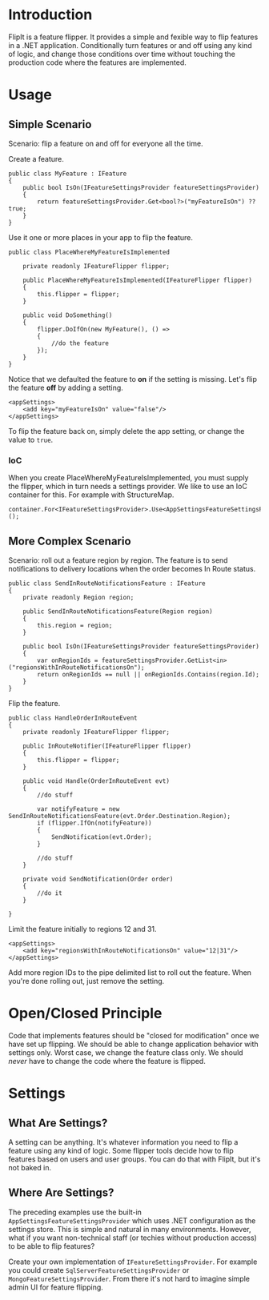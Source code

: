 # Introduction

FlipIt is a feature flipper.  It provides a simple and fexible way to flip features in a .NET application. Conditionally turn features or and off using any kind of logic, and change those conditions over time without touching the production code where the features are implemented.

# Usage

## Simple Scenario

Scenario: flip a feature on and off for everyone all the time.

Create a feature.

	public class MyFeature : IFeature
	{
	    public bool IsOn(IFeatureSettingsProvider featureSettingsProvider)
	    {
	        return featureSettingsProvider.Get<bool?>("myFeatureIsOn") ?? true; 
	    }
	}

Use it one or more places in your app to flip the feature.

	public class PlaceWhereMyFeatureIsImplemented
	
		private readonly IFeatureFlipper flipper;

		public PlaceWhereMyFeatureIsImplemented(IFeatureFlipper flipper)
		{
			this.flipper = flipper;
		}

		public void DoSomething()
		{
			flipper.DoIfOn(new MyFeature(), () => 
			{
				//do the feature
			});
		}
	}


Notice that we defaulted the feature to **on** if the setting is missing.  Let's flip the feature **off** by adding a setting.

	<appSettings>
		<add key="myFeatureIsOn" value="false"/>
	</appSettings>

To flip the feature back on, simply delete the app setting, or change the value to `true`.

### IoC

When you create PlaceWhereMyFeatureIsImplemented, you must supply the flipper, which in turn needs a settings provider.  We like to use an IoC container for this. For example with StructureMap.

	container.For<IFeatureSettingsProvider>.Use<AppSettingsFeatureSettingsProvider>();

## More Complex Scenario

Scenario: roll out a feature region by region.  The feature is to send notifications to delivery locations when the order becomes In Route status.

	public class SendInRouteNotificationsFeature : IFeature
	{
		private readonly Region region;

		public SendInRouteNotificationsFeature(Region region)
		{
			this.region = region;
		}

	    public bool IsOn(IFeatureSettingsProvider featureSettingsProvider)
	    {
	        var onRegionIds = featureSettingsProvider.GetList<in>("regionsWithInRouteNotificationsOn");
			return onRegionIds == null || onRegionIds.Contains(region.Id);
	    }
	}

Flip the feature.

	public class HandleOrderInRouteEvent
	{
		private readonly IFeatureFlipper flipper;

		public InRouteNotifier(IFeatureFlipper flipper)
		{
			this.flipper = flipper;
		}

		public void Handle(OrderInRouteEvent evt)
		{
			//do stuff

			var notifyFeature = new SendInRouteNotificationsFeature(evt.Order.Destination.Region);
			if (flipper.IfOn(notifyFeature))
			{
				SendNotification(evt.Order);
			}

			//do stuff
		}
		
		private void SendNotification(Order order)
		{
			//do it
		}

	}

Limit the feature initially to regions 12 and 31.

	<appSettings>
		<add key="regionsWithInRouteNotificationsOn" value="12|31"/>
	</appSettings>

Add more region IDs to the pipe delimited list to roll out the feature.  When you're done rolling out, just remove the setting.

# Open/Closed Principle

Code that implements features should be "closed for modification" once we have set up flipping.  We should be able to change application behavior with settings only.  Worst case, we change the feature class only.  We should *never* have to change the code where the feature is flipped.

# Settings

## What Are Settings?

A setting can be anything. It's whatever information you need to flip a feature using any kind of logic.  Some flipper tools decide how to flip features based  on users and user groups. You can do that with FlipIt, but it's not baked in.

## Where Are Settings?

The preceding examples use the built-in `AppSettingsFeatureSettingsProvider` which uses .NET configuration as the settings store.  This is simple and natural in many environments.  However, what if you want non-technical staff (or techies without production access) to be able to flip features?

Create your own implementation of `IFeatureSettingsProvider`. For example you could create `SqlServerFeatureSettingsProvider` or `MongoFeatureSettingsProvider`.  From there it's not hard to imagine simple admin UI for feature flipping.
